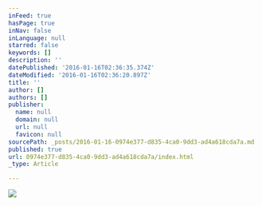 ```yaml
---
inFeed: true
hasPage: true
inNav: false
inLanguage: null
starred: false
keywords: []
description: ''
datePublished: '2016-01-16T02:36:35.374Z'
dateModified: '2016-01-16T02:36:20.897Z'
title: ''
author: []
authors: []
publisher:
  name: null
  domain: null
  url: null
  favicon: null
sourcePath: _posts/2016-01-16-0974e377-d835-4ca0-9dd3-ad4a618cda7a.md
published: true
url: 0974e377-d835-4ca0-9dd3-ad4a618cda7a/index.html
_type: Article

---
```

![](https://the-grid-user-content.s3-us-west-2.amazonaws.com/cc0a2a1a-222a-47b2-99c6-705830a21687.jpg)